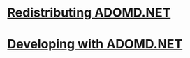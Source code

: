# [Redistributing ADOMD.NET](redistributing-adomd.net.md)
# [Developing with ADOMD.NET](developing-with-adomd.net.md)
